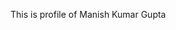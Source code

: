 <!-- Global site tag (gtag.js) - Google Analytics -->
<script async src="https://www.googletagmanager.com/gtag/js?id=UA-126972777-1"></script>
<script>
  window.dataLayer = window.dataLayer || [];
  function gtag(){dataLayer.push(arguments);}
  gtag('js', new Date());

  gtag('config', 'UA-126972777-1');
</script>

This is profile of Manish Kumar Gupta
